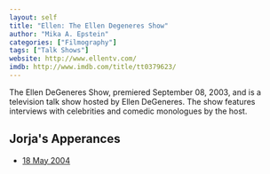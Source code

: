 ```yaml
---
layout: self
title: "Ellen: The Ellen Degeneres Show"
author: "Mika A. Epstein"
categories: ["Filmography"]
tags: ["Talk Shows"]
website: http://www.ellentv.com/
imdb: http://www.imdb.com/title/tt0379623/
---
```


The Ellen DeGeneres Show, premiered September 08, 2003, and is a television talk show hosted by Ellen DeGeneres. The show features interviews with celebrities and comedic monologues by the host.

## Jorja's Apperances

* [18 May 2004]({{site.baseurl}}transcript/2004/the-ellen-degeneres-show/)